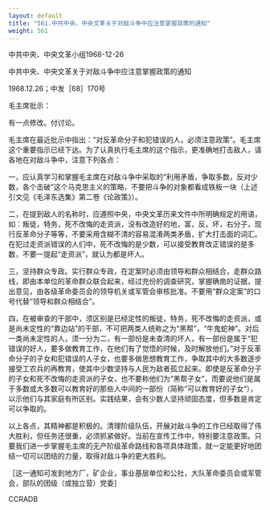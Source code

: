 ```yaml
---
layout: default
title: "561.中共中央、中央文革关于对敌斗争中应注意掌握政策的通知"
weight: 561
---
```


中共中央、中央文革小组1968-12-26

中共中央、中央文革关于对敌斗争中应注意掌握政策的通知

1968.12.26；中发［68］170号

毛主席批示：

有一点修改。付讨论。

毛主席在最近批示中指出：“对反革命分子和犯错误的人，必须注意政策”。毛主席这个重要指示已经下达。为了认真执行毛主席的这个指示，更准确地打击敌人，请各地在对敌斗争中，注意下列各点：

一，应认真学习和掌握毛主席在对敌斗争中采取的“利用矛盾，争取多数，反对少数，各个击破”这个马克思主义的策略，不要把斗争的对象都看成铁板一块（上述引文见《毛泽东选集》第二卷《论政策》）。

二，在提到敌人的名称时，应遵照中央，中央文革历来文件中所明确规定的用语，如：叛徒，特务，死不改悔的走资派，没有改造好的地，富，反，坏，右分子，现行反革命分子等等，不要采用含糊不清的容易混淆两类矛盾，扩大打击面的词汇。在犯过走资派错误的人们中，死不改悔的是少数，可以接受教育改正错误的是多数，不要一提起“走资派”，就认为都是坏人。

三，坚持群众专政。实行群众专政，在定案时必须由领导和群众相结合，走群众路线，即由本单位的革命群众联合起来，经过充份的调查研究，掌握确凿的证据，提出意见，由各级革命委员会的领导机关或军管会审核批准。不要用“群众定案”的口号代替“领导和群众相结合”。

四，在被审查的干部中，须区别是已经定性的叛徒，特务，死不改悔的走资派，或是尚未定性的“靠边站”的干部，不可把两类人统称之为“黑帮”，“牛鬼蛇神”。对后一类尚未定性的人，须一分为二，有一部份是未查清的坏人，有一部份是属于“犯错误的好人，要多做教育工作，在他们有了觉悟的时候，及时解放他们。”对于反革命分子的子女和犯错误的人子女，也要多做思想教育工作，争取其中的大多数逐步接受工农兵的再教育，使其中少数坚持与人民为敌者孤立起来。即使是反革命分子的子女和死不改悔的走资派的子女，也不要称他们为“黑帮子女”，而要说他们是属于多数或大多数可以教育好的那些人中间的一部份（简称“可以教育好的子女”），以示他们与其家庭有所区别。实践结果，会有少数人坚持顽固态度，但多数是肯定可以争取的。

以上各点，其精神都是积极的。清理阶级队伍，开展对敌斗争的工作已经取得了伟大胜利，但任务还很重，必须抓紧做好。当前在宣传工作中，特别要注意政策。只要我们进一步掌握毛主席的无产阶级革命路线和各项具体政策，就一定能更好地团结一切可以团结的力量，取得对敌斗争的更大胜利。

［这一通知可发到地方厂，矿企业，事业基层单位和公社，大队革命委员会或军管会，部队的团级（或独立营）党委］

CCRADB

